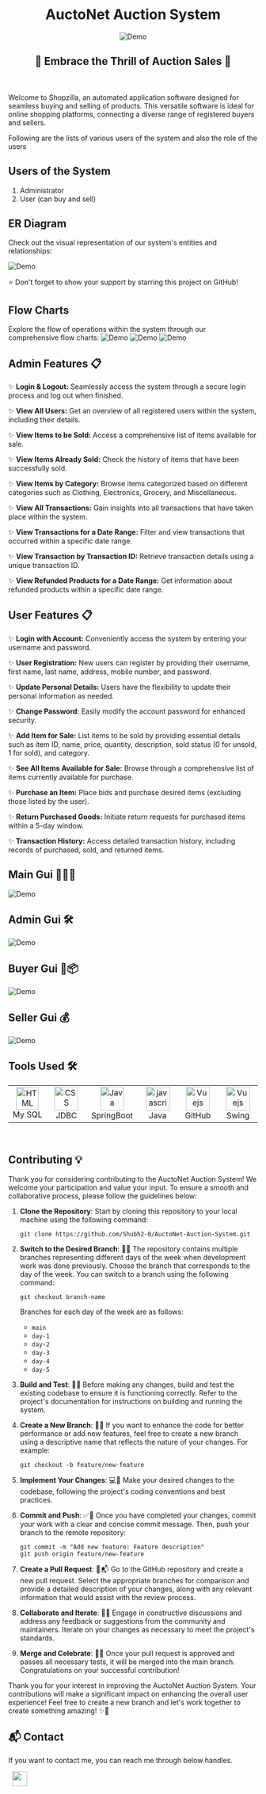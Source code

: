  <h1 align="center">AuctoNet Auction System</h1> 
 

<div align="center">
  <img alt="Demo" src="ReadmeImages/Project%20Log.png" />
</div>
<h2 align="center">🌟 Embrace the Thrill of Auction Sales 🌟</h2>


<br>
<br>
Welcome to Shopzilla, an automated application software designed for seamless buying and selling of products. This versatile software is ideal for online shopping platforms, connecting a diverse range of registered buyers and sellers.


Following are the lists of various users of the system and also the role of the users

## Users of the System
1. Administrator
2. User (can buy and sell)

## ER Diagram
Check out the visual representation of our system's entities and relationships:

<img alt="Demo" src="ReadmeImages/Er_Diagram.png" />

:star: Don't forget to show your support by starring this project on GitHub!

## Flow Charts
Explore the flow of operations within the system through our comprehensive flow charts:
<img alt="Demo" src="ReadmeImages/adminflow.png" />
<img alt="Demo" src="ReadmeImages/mainflow.png" />
<img alt="Demo" src="ReadmeImages/sellerflow.png" />


## Admin Features 📋

✨ **Login & Logout:** Seamlessly access the system through a secure login process and log out when finished.

✨ **View All Users:** Get an overview of all registered users within the system, including their details.

✨ **View Items to be Sold:** Access a comprehensive list of items available for sale.

✨ **View Items Already Sold:** Check the history of items that have been successfully sold.

✨ **View Items by Category:** Browse items categorized based on different categories such as Clothing, Electronics, Grocery, and Miscellaneous.

✨ **View All Transactions:** Gain insights into all transactions that have taken place within the system.

✨ **View Transactions for a Date Range:** Filter and view transactions that occurred within a specific date range.

✨ **View Transaction by Transaction ID:** Retrieve transaction details using a unique transaction ID.

✨ **View Refunded Products for a Date Range:** Get information about refunded products within a specific date range.


## User Features 📋

✨ **Login with Account:** Conveniently access the system by entering your username and password.

✨ **User Registration:** New users can register by providing their username, first name, last name, address, mobile number, and password.

✨ **Update Personal Details:** Users have the flexibility to update their personal information as needed.

✨ **Change Password:** Easily modify the account password for enhanced security.

✨ **Add Item for Sale:** List items to be sold by providing essential details such as item ID, name, price, quantity, description, sold status (0 for unsold, 1 for sold), and category.

✨ **See All Items Available for Sale:** Browse through a comprehensive list of items currently available for purchase.

✨ **Purchase an Item:** Place bids and purchase desired items (excluding those listed by the user).

✨ **Return Purchased Goods:** Initiate return requests for purchased items within a 5-day window.

✨ **Transaction History:** Access detailed transaction history, including records of purchased, sold, and returned items.


## Main Gui 👨🏻‍💻
<img alt="Demo" src="Pages/main.png" />


## Admin Gui 🛠️
<img alt="Demo" src="Pages/admin.png" />


## Buyer Gui 💱📦
<img alt="Demo" src="Pages/buyer.png" />


## Seller Gui 💰
<img alt="Demo" src="Pages/seller.png" />



## Tools Used 🛠️
<table align="center">
  
  <tr>
      <td align="center" width="100">
        <img src="Tools/mysql.png" width="45" height="45" alt="HTML" />
      <br>My SQL
    </td>
    
 <td align="center" width="100">
        <img src="Tools/jdbc.png" width="48" height="48" alt="CSS" />
      <br>JDBC
    </td> 
    
<td align="center" width="100">
        <img src="Tools/springboot.png" width="48" height="48" alt="Java" />
      <br>SpringBoot
    </td>
    
<td align="center" width="100">
        <img src="Tools/java.png" width="48" height="48" alt="javascript" />
      <br>Java 
    </td>
    
<td align="center" width="100">
        <img src="Tools/github.png" width="48" height="48" alt="Vuejs" />
      <br>GitHub
    </td> 
 <td align="center" width="100">
        <img src="Tools/swing.png" width="48" height="48" alt="Vuejs" />
      <br>Swing
    </td>    
  </tr> 
  </table>


<br>



## Contributing 💡

Thank you for considering contributing to the AuctoNet Auction System! We welcome your participation and value your input. To ensure a smooth and collaborative process, please follow the guidelines below:

1. **Clone the Repository**: Start by cloning this repository to your local machine using the following command:

   ```
   git clone https://github.com/Shubh2-0/AuctoNet-Auction-System.git
   ```

2. **Switch to the Desired Branch**: 📅🌱 The repository contains multiple branches representing different days of the week when development work was done previously. Choose the branch that corresponds to the day of the week. You can switch to a branch using the following command:

   ```
   git checkout branch-name
   ```

   Branches for each day of the week are as follows:
   - `main`
   - `day-1`
   - `day-2`
   - `day-3`
   - `day-4`
   - `day-5`

3. **Build and Test**: 🚀🔬 Before making any changes, build and test the existing codebase to ensure it is functioning correctly. Refer to the project's documentation for instructions on building and running the system.

4. **Create a New Branch**: 🌟🌿 If you want to enhance the code for better performance or add new features, feel free to create a new branch using a descriptive name that reflects the nature of your changes. For example:

   ```
   git checkout -b feature/new-feature
   ```

5. **Implement Your Changes**: 💻🔨 Make your desired changes to the codebase, following the project's coding conventions and best practices.

6. **Commit and Push**: ✅📝 Once you have completed your changes, commit your work with a clear and concise commit message. Then, push your branch to the remote repository:

   ```
   git commit -m "Add new feature: Feature description"
   git push origin feature/new-feature
   ```

7. **Create a Pull Request**: 🔄📬 Go to the GitHub repository and create a new pull request. Select the appropriate branches for comparison and provide a detailed description of your changes, along with any relevant information that would assist with the review process.

8. **Collaborate and Iterate**: 🤝💡 Engage in constructive discussions and address any feedback or suggestions from the community and maintainers. Iterate on your changes as necessary to meet the project's standards.

9. **Merge and Celebrate**: 🎉🔀 Once your pull request is approved and passes all necessary tests, it will be merged into the main branch. Congratulations on your successful contribution!

Thank you for your interest in improving the AuctoNet Auction System. Your contributions will make a significant impact on enhancing the overall user experience! Feel free to create a new branch and let's work together to create something amazing! ✨🚀




<h2>📬 Contact</h2>

If you want to contact me, you can reach me through below handles.


&nbsp;&nbsp;<a href="https://www.linkedin.com/in/shubham-bhati-787319213/"><img src="https://www.felberpr.com/wp-content/uploads/linkedin-logo.png" width="30"></img></a>

